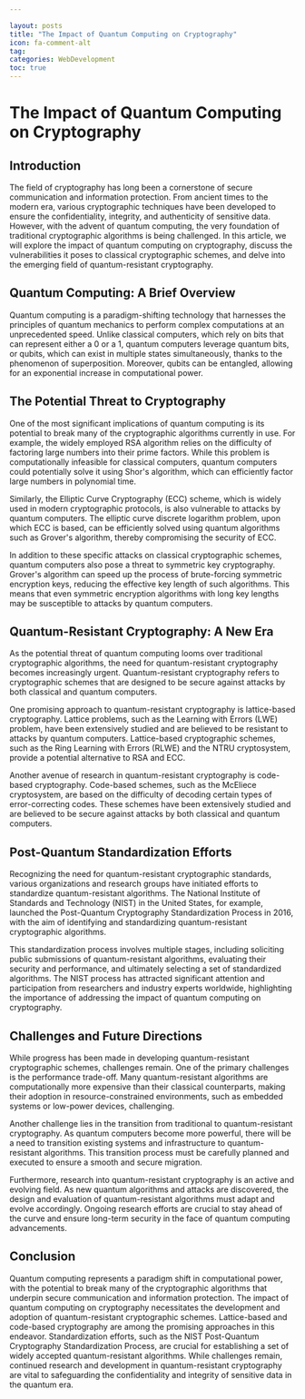 ```yaml
---

layout: posts
title: "The Impact of Quantum Computing on Cryptography"
icon: fa-comment-alt
tag:      
categories: WebDevelopment
toc: true
---
```




# The Impact of Quantum Computing on Cryptography

## Introduction

The field of cryptography has long been a cornerstone of secure communication and information protection. From ancient times to the modern era, various cryptographic techniques have been developed to ensure the confidentiality, integrity, and authenticity of sensitive data. However, with the advent of quantum computing, the very foundation of traditional cryptographic algorithms is being challenged. In this article, we will explore the impact of quantum computing on cryptography, discuss the vulnerabilities it poses to classical cryptographic schemes, and delve into the emerging field of quantum-resistant cryptography.

## Quantum Computing: A Brief Overview

Quantum computing is a paradigm-shifting technology that harnesses the principles of quantum mechanics to perform complex computations at an unprecedented speed. Unlike classical computers, which rely on bits that can represent either a 0 or a 1, quantum computers leverage quantum bits, or qubits, which can exist in multiple states simultaneously, thanks to the phenomenon of superposition. Moreover, qubits can be entangled, allowing for an exponential increase in computational power.

## The Potential Threat to Cryptography

One of the most significant implications of quantum computing is its potential to break many of the cryptographic algorithms currently in use. For example, the widely employed RSA algorithm relies on the difficulty of factoring large numbers into their prime factors. While this problem is computationally infeasible for classical computers, quantum computers could potentially solve it using Shor's algorithm, which can efficiently factor large numbers in polynomial time.

Similarly, the Elliptic Curve Cryptography (ECC) scheme, which is widely used in modern cryptographic protocols, is also vulnerable to attacks by quantum computers. The elliptic curve discrete logarithm problem, upon which ECC is based, can be efficiently solved using quantum algorithms such as Grover's algorithm, thereby compromising the security of ECC.

In addition to these specific attacks on classical cryptographic schemes, quantum computers also pose a threat to symmetric key cryptography. Grover's algorithm can speed up the process of brute-forcing symmetric encryption keys, reducing the effective key length of such algorithms. This means that even symmetric encryption algorithms with long key lengths may be susceptible to attacks by quantum computers.

## Quantum-Resistant Cryptography: A New Era

As the potential threat of quantum computing looms over traditional cryptographic algorithms, the need for quantum-resistant cryptography becomes increasingly urgent. Quantum-resistant cryptography refers to cryptographic schemes that are designed to be secure against attacks by both classical and quantum computers.

One promising approach to quantum-resistant cryptography is lattice-based cryptography. Lattice problems, such as the Learning with Errors (LWE) problem, have been extensively studied and are believed to be resistant to attacks by quantum computers. Lattice-based cryptographic schemes, such as the Ring Learning with Errors (RLWE) and the NTRU cryptosystem, provide a potential alternative to RSA and ECC.

Another avenue of research in quantum-resistant cryptography is code-based cryptography. Code-based schemes, such as the McEliece cryptosystem, are based on the difficulty of decoding certain types of error-correcting codes. These schemes have been extensively studied and are believed to be secure against attacks by both classical and quantum computers.

## Post-Quantum Standardization Efforts

Recognizing the need for quantum-resistant cryptographic standards, various organizations and research groups have initiated efforts to standardize quantum-resistant algorithms. The National Institute of Standards and Technology (NIST) in the United States, for example, launched the Post-Quantum Cryptography Standardization Process in 2016, with the aim of identifying and standardizing quantum-resistant cryptographic algorithms.

This standardization process involves multiple stages, including soliciting public submissions of quantum-resistant algorithms, evaluating their security and performance, and ultimately selecting a set of standardized algorithms. The NIST process has attracted significant attention and participation from researchers and industry experts worldwide, highlighting the importance of addressing the impact of quantum computing on cryptography.

## Challenges and Future Directions

While progress has been made in developing quantum-resistant cryptographic schemes, challenges remain. One of the primary challenges is the performance trade-off. Many quantum-resistant algorithms are computationally more expensive than their classical counterparts, making their adoption in resource-constrained environments, such as embedded systems or low-power devices, challenging.

Another challenge lies in the transition from traditional to quantum-resistant cryptography. As quantum computers become more powerful, there will be a need to transition existing systems and infrastructure to quantum-resistant algorithms. This transition process must be carefully planned and executed to ensure a smooth and secure migration.

Furthermore, research into quantum-resistant cryptography is an active and evolving field. As new quantum algorithms and attacks are discovered, the design and evaluation of quantum-resistant algorithms must adapt and evolve accordingly. Ongoing research efforts are crucial to stay ahead of the curve and ensure long-term security in the face of quantum computing advancements.

## Conclusion

Quantum computing represents a paradigm shift in computational power, with the potential to break many of the cryptographic algorithms that underpin secure communication and information protection. The impact of quantum computing on cryptography necessitates the development and adoption of quantum-resistant cryptographic schemes. Lattice-based and code-based cryptography are among the promising approaches in this endeavor. Standardization efforts, such as the NIST Post-Quantum Cryptography Standardization Process, are crucial for establishing a set of widely accepted quantum-resistant algorithms. While challenges remain, continued research and development in quantum-resistant cryptography are vital to safeguarding the confidentiality and integrity of sensitive data in the quantum era.